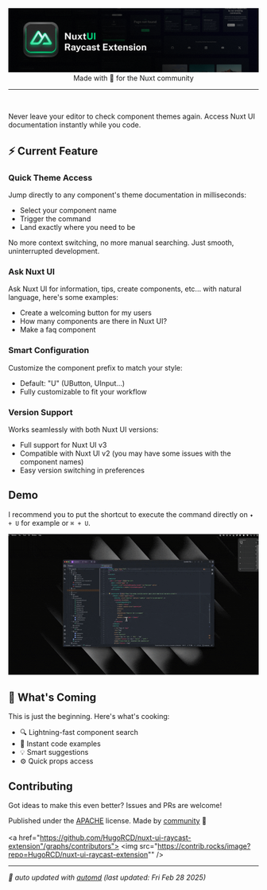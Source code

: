 <div align="center">
<img src="media/banner.png" alt="Nuxt UI For Raycast banner">

<div align="center">
Made with 💚 for the Nuxt community
</div>

---

<a title="Install nuxt-ui Raycast Extension" href="https://www.raycast.com/HugoRCD/nuxt-ui"><img src="https://www.raycast.com/HugoRCD/nuxt-ui/install_button@2x.png?v=1.1" height="64" alt="" style="height: 64px;"></a>

</div>

Never leave your editor to check component themes again. Access Nuxt UI documentation instantly while you code.

## ⚡️ Current Feature

### Quick Theme Access
Jump directly to any component's theme documentation in milliseconds:
- Select your component name
- Trigger the command
- Land exactly where you need to be

No more context switching, no more manual searching. Just smooth, uninterrupted development.

### Ask Nuxt UI
Ask Nuxt UI for information, tips, create components, etc... with natural language, here's some examples:
- Create a welcoming button for my users
- How many components are there in Nuxt UI?
- Make a faq component

### Smart Configuration
Customize the component prefix to match your style:
- Default: "U" (UButton, UInput...)
- Fully customizable to fit your workflow

### Version Support
Works seamlessly with both Nuxt UI versions:
- Full support for Nuxt UI v3
- Compatible with Nuxt UI v2 (you may have some issues with the component names)
- Easy version switching in preferences

## Demo

I recommend you to put the shortcut to execute the command directly on `✦ + U` for example or `⌘ + U`.

![demo.gif](media/demo.gif)

## 🚀 What's Coming

This is just the beginning. Here's what's cooking:

- 🔍 Lightning-fast component search
- 📝 Instant code examples
- 💡 Smart suggestions
- ⚙️ Quick props access

## Contributing

Got ideas to make this even better? Issues and PRs are welcome!

<!-- automd:contributors license=Apache github=HugoRCD/nuxt-ui-raycast-extension" -->

Published under the [APACHE](https://github.com/HugoRCD/nuxt-ui-raycast-extension"/blob/main/LICENSE) license.
Made by [community](https://github.com/HugoRCD/nuxt-ui-raycast-extension"/graphs/contributors) 💛
<br><br>
<a href="https://github.com/HugoRCD/nuxt-ui-raycast-extension"/graphs/contributors">
<img src="https://contrib.rocks/image?repo=HugoRCD/nuxt-ui-raycast-extension"" />
</a>

<!-- /automd -->

<!-- automd:with-automd lastUpdate -->

---

_🤖 auto updated with [automd](https://automd.unjs.io) (last updated: Fri Feb 28 2025)_

<!-- /automd -->
